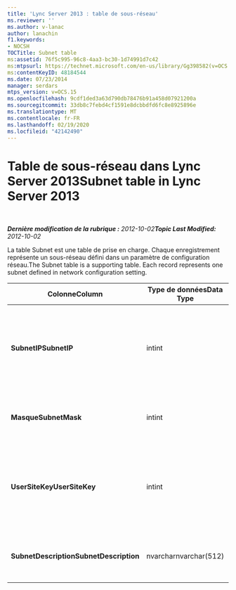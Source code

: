 ```yaml
---
title: 'Lync Server 2013 : table de sous-réseau'
ms.reviewer: ''
ms.author: v-lanac
author: lanachin
f1.keywords:
- NOCSH
TOCTitle: Subnet table
ms:assetid: 76f5c995-96c8-4aa3-bc30-1d74991d7c42
ms:mtpsurl: https://technet.microsoft.com/en-us/library/Gg398582(v=OCS.15)
ms:contentKeyID: 48184544
ms.date: 07/23/2014
manager: serdars
mtps_version: v=OCS.15
ms.openlocfilehash: 9cdf1ded3a63d790db78476b91a458d07921200a
ms.sourcegitcommit: 33db8c7febd4cf1591e8dcbbdfd6fc8e8925896e
ms.translationtype: MT
ms.contentlocale: fr-FR
ms.lasthandoff: 02/19/2020
ms.locfileid: "42142490"
---
```

<div data-xmlns="http://www.w3.org/1999/xhtml">

<div class="topic" data-xmlns="http://www.w3.org/1999/xhtml" data-msxsl="urn:schemas-microsoft-com:xslt" data-cs="http://msdn.microsoft.com/">

<div data-asp="https://msdn2.microsoft.com/asp">

# <a name="subnet-table-in-lync-server-2013"></a><span data-ttu-id="2d7f8-102">Table de sous-réseau dans Lync Server 2013</span><span class="sxs-lookup"><span data-stu-id="2d7f8-102">Subnet table in Lync Server 2013</span></span>

</div>

<div id="mainSection">

<div id="mainBody">

<span> </span>

<span data-ttu-id="2d7f8-103">_**Dernière modification de la rubrique :** 2012-10-02_</span><span class="sxs-lookup"><span data-stu-id="2d7f8-103">_**Topic Last Modified:** 2012-10-02_</span></span>

<span data-ttu-id="2d7f8-p101">La table Subnet est une table de prise en charge. Chaque enregistrement représente un sous-réseau défini dans un paramètre de configuration réseau.</span><span class="sxs-lookup"><span data-stu-id="2d7f8-p101">The Subnet table is a supporting table. Each record represents one subnet defined in network configuration setting.</span></span>


<table>
<colgroup>
<col style="width: 25%" />
<col style="width: 25%" />
<col style="width: 25%" />
<col style="width: 25%" />
</colgroup>
<thead>
<tr class="header">
<th><span data-ttu-id="2d7f8-106"><strong>Colonne</strong></span><span class="sxs-lookup"><span data-stu-id="2d7f8-106"><strong>Column</strong></span></span></th>
<th><span data-ttu-id="2d7f8-107"><strong>Type de données</strong></span><span class="sxs-lookup"><span data-stu-id="2d7f8-107"><strong>Data Type</strong></span></span></th>
<th><span data-ttu-id="2d7f8-108"><strong>Clé/index</strong></span><span class="sxs-lookup"><span data-stu-id="2d7f8-108"><strong>Key/Index</strong></span></span></th>
<th><span data-ttu-id="2d7f8-109"><strong>Details</strong></span><span class="sxs-lookup"><span data-stu-id="2d7f8-109"><strong>Details</strong></span></span></th>
</tr>
</thead>
<tbody>
<tr class="odd">
<td><p><span data-ttu-id="2d7f8-110"><strong>SubnetIP</strong></span><span class="sxs-lookup"><span data-stu-id="2d7f8-110"><strong>SubnetIP</strong></span></span></p></td>
<td><p><span data-ttu-id="2d7f8-111">int</span><span class="sxs-lookup"><span data-stu-id="2d7f8-111">int</span></span></p></td>
<td><p><span data-ttu-id="2d7f8-112">Primaire, étrangère</span><span class="sxs-lookup"><span data-stu-id="2d7f8-112">Primary, Foreign</span></span></p></td>
<td><p><span data-ttu-id="2d7f8-113">Représentation sous forme d’entier de l’adresse IP de sous-réseau.</span><span class="sxs-lookup"><span data-stu-id="2d7f8-113">Integer representation for the subnet IP.</span></span></p></td>
</tr>
<tr class="even">
<td><p><span data-ttu-id="2d7f8-114"><strong>Masque</strong></span><span class="sxs-lookup"><span data-stu-id="2d7f8-114"><strong>SubnetMask</strong></span></span></p></td>
<td><p><span data-ttu-id="2d7f8-115">int</span><span class="sxs-lookup"><span data-stu-id="2d7f8-115">int</span></span></p></td>
<td></td>
<td><p><span data-ttu-id="2d7f8-116">Masque de sous-réseau.</span><span class="sxs-lookup"><span data-stu-id="2d7f8-116">Subnet mask.</span></span></p></td>
</tr>
<tr class="odd">
<td><p><span data-ttu-id="2d7f8-117"><strong>UserSiteKey</strong></span><span class="sxs-lookup"><span data-stu-id="2d7f8-117"><strong>UserSiteKey</strong></span></span></p></td>
<td><p><span data-ttu-id="2d7f8-118">int</span><span class="sxs-lookup"><span data-stu-id="2d7f8-118">int</span></span></p></td>
<td><p><span data-ttu-id="2d7f8-119">Etranger</span><span class="sxs-lookup"><span data-stu-id="2d7f8-119">Foreign</span></span></p></td>
<td><p><span data-ttu-id="2d7f8-120">Référencé à partir de la <a href="lync-server-2013-usersite-table.md">table UserSite dans Lync Server 2013</a>.</span><span class="sxs-lookup"><span data-stu-id="2d7f8-120">Referenced from the <a href="lync-server-2013-usersite-table.md">UserSite table in Lync Server 2013</a>.</span></span></p></td>
</tr>
<tr class="even">
<td><p><span data-ttu-id="2d7f8-121"><strong>SubnetDescription</strong></span><span class="sxs-lookup"><span data-stu-id="2d7f8-121"><strong>SubnetDescription</strong></span></span></p></td>
<td><p><span data-ttu-id="2d7f8-122">nvarchar</span><span class="sxs-lookup"><span data-stu-id="2d7f8-122">nvarchar(512)</span></span></p></td>
<td></td>
<td><p><span data-ttu-id="2d7f8-123">Description du sous-réseau.</span><span class="sxs-lookup"><span data-stu-id="2d7f8-123">The description for the subnet.</span></span></p></td>
</tr>
</tbody>
</table>


</div>

<span> </span>

</div>

</div>

</div>


